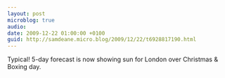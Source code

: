 ```yaml
---
layout: post
microblog: true
audio: 
date: 2009-12-22 01:00:00 +0100
guid: http://samdeane.micro.blog/2009/12/22/t6928817190.html
---
```

Typical! 5-day forecast is now showing sun for London over Christmas &amp; Boxing day.
